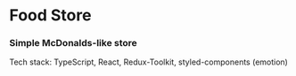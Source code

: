 # Food Store

### Simple McDonalds-like store

Tech stack: TypeScript, React, Redux-Toolkit, styled-components (emotion)

